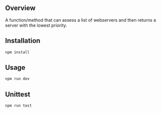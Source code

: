 ## Overview
A function/method that can assess a list of webservers and then returns a server with the lowest priority.

## Installation
```bash
npm install
```
## Usage
```bash
npm run dev
```
## Unittest
```bash
npm run test
```
